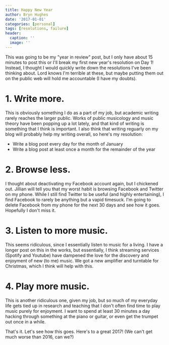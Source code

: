 ```yaml
---
title: Happy New Year
author: Bryn Hughes
date: '2017-01-01'
categories: [personal]
tags: [resolutions, failure]
header:
  caption: ''
  image: ''
---
```


This was going to be my "year in review" post, but I only have about 15 minutes to post this or I'll break my first new year's resolution on Day 1! Instead, I thought I would quickly write down the resolutions I've been thinking about. Lord knows I'm terrible at these, but maybe putting them out on the public web will hold me accountable (I have my doubts).

# 1\. Write more. 

This is obviously something I do as a part of my job, but academic writing rarely reaches the larger public. Works of public musicology and music theory have been popping up a lot lately, and that kind of writing is something that I think is important. I also think that writing reguarly on my blog will probably help my writing overall, so here's my resolution: 

- Write a blog post every day for the month of January
- Write a blog post at least once a month for the remainder of the year

# 2\. Browse less.

I thought about deactivating my Facebook account again, but I chickened out. Jillian will tell you that my worst habit is browsing Facebook and Twitter on my phone. While I still find Twitter to be useful (and highly entertaining), I find Facebook to rarely be anything but a vapid timesuck. I'm going to delete Facebook from my phone for the next 30 days and see how it goes. Hopefully I don't miss it. 

# 3\. Listen to more music. 

This seems ridiculous, since I essentially listen to music for a living. I have a longer post on this in the works, but essentially, I think streaming services (Spotify and Youtube) have dampened the love for the discovery and enjoyment of new (to me) music. We got a new amplifier and turntable for Christmas, which I think will help with this. 

# 4\. Play more music.

This is another ridiculous one, given my job, but so much of my everyday life gets tied up in research and teaching that I don't often find time to play music purely for enjoyment. I want to spend at least 30 minutes a day hacking through something at the piano or guitar, or even get the trumpet out once in a while. 

That's it. Let's see how this goes. Here's to a great 2017! (We can't get much worse than 2016, can we?)
